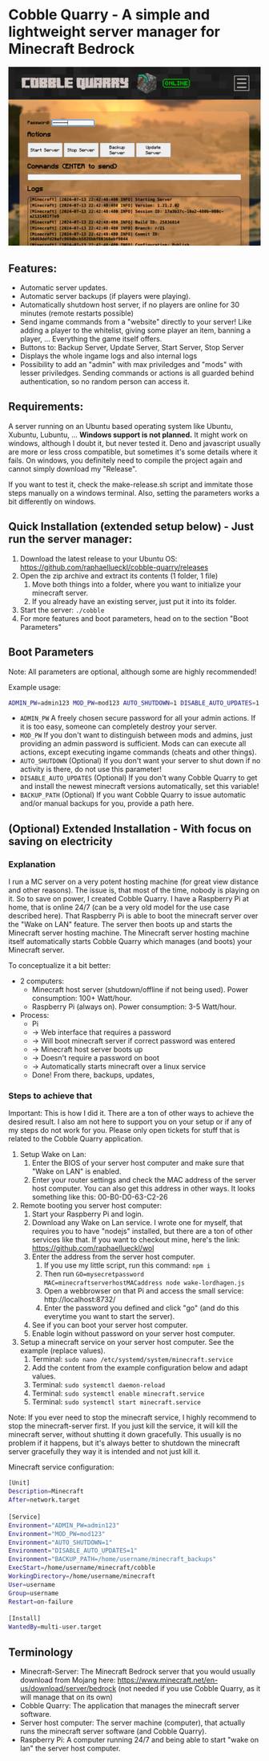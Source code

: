 # Cobble Quarry - A simple and lightweight server manager for Minecraft Bedrock

![Cobble Quarry UI](cq.png "Cobble Quarry UI")

## Features:

- Automatic server updates.
- Automatic server backups (if players were playing).
- Automatically shutdown host server, if no players are online for 30 minutes (remote restarts possible)
- Send ingame commands from a "website" directly to your server! Like adding a player to the whitelist, giving some player an item, banning a player, ... Everything the game itself offers.
- Buttons to: Backup Server, Update Server, Start Server, Stop Server
- Displays the whole ingame logs and also internal logs
- Possibility to add an "admin" with max priviledges and "mods" with lesser priviledges. Sending commands or actions is all guarded behind authentication, so no random person can access it.

## Requirements:

A server running on an Ubuntu based operating system like Ubuntu, Xubuntu, Lubuntu, ...
**Windows support is not planned.** It might work on windows, although I doubt it, but never tested it. Deno and javascript usually are more or less cross compatible, but sometimes it's some details where it fails. On windows, you definitely need to compile the project again and cannot simply download my "Release".

If you want to test it, check the make-release.sh script and immitate those steps manually on a windows terminal. Also, setting the parameters works a bit differently on windows.

## Quick Installation (extended setup below) - Just run the server manager:

1. Download the latest release to your Ubuntu OS: https://github.com/raphaellueckl/cobble-quarry/releases
1. Open the zip archive and extract its contents (1 folder, 1 file)
   1. Move both things into a folder, where you want to initialize your minecraft server.
   1. If you already have an existing server, just put it into its folder.
1. Start the server: `./cobble`
1. For more features and boot parameters, head on to the section "Boot Parameters"

## Boot Parameters

Note: All parameters are optional, although some are highly recommended!

Example usage:

```bash
ADMIN_PW=admin123 MOD_PW=mod123 AUTO_SHUTDOWN=1 DISABLE_AUTO_UPDATES=1 BACKUP_PATH=/home/username/minecraft_backups /home/username/minecraft/cobble
```

- `ADMIN_PW` A freely chosen secure password for all your admin actions. If it is too easy, someone can completely destroy your server.
- `MOD_PW` If you don't want to distinguish between mods and admins, just providing an admin password is sufficient. Mods can can execute all actions, except executing ingame commands (cheats and other things).
- `AUTO_SHUTDOWN` (Optional) If you don't want your server to shut down if no activity is there, do not use this parameter!
- `DISABLE_AUTO_UPDATES` (Optional) If you don't wany Cobble Quarry to get and install the newest minecraft versions automatically, set this variable!
- `BACKUP_PATH` (Optional) If you want Cobble Quarry to issue automatic and/or manual backups for you, provide a path here.

## (Optional) Extended Installation - With focus on saving on electricity

### Explanation

I run a MC server on a very potent hosting machine (for great view distance and other reasons). The issue is, that most of the time, nobody is playing on it. So to save on power, I created Cobble Quarry. I have a Raspberry Pi at home, that is online 24/7 (can be a very old model for the use case described here). That Raspberry Pi is able to boot the minecraft server over the "Wake on LAN" feature. The server then boots up and starts the Minecraft server hosting machine. The Minecraft server hosting machine itself automatically starts Cobble Quarry which manages (and boots) your Minecraft server.

To conceptualize it a bit better:

- 2 computers:
  - Minecraft host server (shutdown/offline if not being used). Power consumption: 100+ Watt/hour.
  - Raspberry Pi (always on). Power consumption: 3-5 Watt/hour.
- Process:
  - Pi
  - -> Web interface that requires a password
  - -> Will boot minecraft server if correct password was entered
  - -> Minecraft host server boots up
  - -> Doesn't require a password on boot
  - -> Automatically starts minecraft over a linux service
  - Done! From there, backups, updates,

### Steps to achieve that

Important: This is how I did it. There are a ton of other ways to achieve the desired result. I also am not here to support you on your setup or if any of my steps do not work for you. Please only open tickets for stuff that is related to the Cobble Quarry application.

1. Setup Wake on Lan:
   1. Enter the BIOS of your server host computer and make sure that "Wake on LAN" is enabled.
   1. Enter your router settings and check the MAC address of the server host computer. You can also get this address in other ways. It looks something like this: 00-B0-D0-63-C2-26
1. Remote booting you server host computer:
   1. Start your Raspberry Pi and login.
   1. Download any Wake on Lan service. I wrote one for myself, that requires you to have "nodejs" installed, but there are a ton of other services like that. If you want to checkout mine, here's the link: https://github.com/raphaellueckl/wol
   1. Enter the address from the server host computer.
      1. If you use my little script, run this command: `npm i`
      1. Then run `GO=mysecretpassword MAC=minecraftserverhostMACaddress node wake-lordhagen.js`
      1. Open a webbrowser on that Pi and access the small service: http://localhost:8732/
      1. Enter the password you defined and click "go" (and do this everytime you want to start the server).
   1. See if you can boot your server host computer.
   1. Enable login without password on your server host computer.
1. Setup a minecraft service on your server host computer. See the example (replace values).
   1. Terminal: `sudo nano /etc/systemd/system/minecraft.service`
   1. Add the content from the example configuration below and adapt values.
   1. Terminal: `sudo systemctl daemon-reload`
   1. Terminal: `sudo systemctl enable minecraft.service`
   1. Terminal: `sudo systemctl start minecraft.service`

Note: If you ever need to stop the minecraft service, I highly recommend to stop the minecraft-server first. If you just kill the service, it will kill the minecraft server, without shutting it down gracefully. This usually is no problem if it happens, but it's always better to shutdown the minecraft server gracefully they way it is intended and not just kill it.

Minecraft service configuration:

```bash
[Unit]
Description=Minecraft
After=network.target

[Service]
Environment="ADMIN_PW=admin123"
Environment="MOD_PW=mod123"
Environment="AUTO_SHUTDOWN=1"
Environment="DISABLE_AUTO_UPDATES=1"
Environment="BACKUP_PATH=/home/username/minecraft_backups"
ExecStart=/home/username/minecraft/cobble
WorkingDirectory=/home/username/minecraft
User=username
Group=username
Restart=on-failure

[Install]
WantedBy=multi-user.target

```

## Terminology

- Minecraft-Server: The Minecraft Bedrock server that you would usually download from Mojang here: https://www.minecraft.net/en-us/download/server/bedrock (not needed if you use Cobble Quarry, as it will manage that on its own)
- Cobble Quarry: The application that manages the minecraft server software.
- Server host computer: The server machine (computer), that actually runs the minecraft server software (and Cobble Quarry).
- Raspberry Pi: A computer running 24/7 and being able to start "wake on lan" the server host computer.
